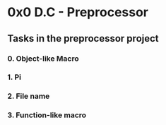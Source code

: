 # 0x0 D.C - Preprocessor

## Tasks in the preprocessor project

### 0. Object-like Macro 
### 1. Pi 
### 2. File name 
### 3. Function-like macro 

